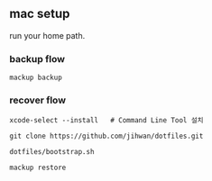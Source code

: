 
## mac setup

run your home path.

### backup flow

```
mackup backup
```


### recover flow

```
xcode-select --install   # Command Line Tool 설치

git clone https://github.com/jihwan/dotfiles.git

dotfiles/bootstrap.sh

mackup restore
```
